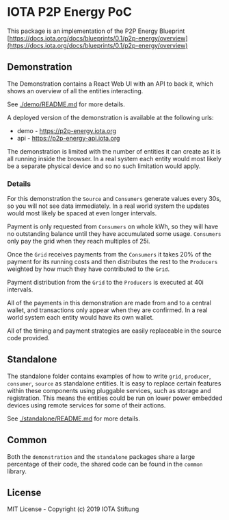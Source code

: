 # IOTA P2P Energy PoC

This package is an implementation of the P2P Energy Blueprint [https://docs.iota.org/docs/blueprints/0.1/p2p-energy/overview](https://docs.iota.org/docs/blueprints/0.1/p2p-energy/overview)

## Demonstration

The Demonstration contains a React Web UI with an API to back it, which shows an overview of all the entities interacting.

See [./demo/README.md](./demo/README.md) for more details.

A deployed version of the demonstration is available at the following urls:

* demo - <https://p2p-energy.iota.org>
* api - <https://p2p-energy-api.iota.org>

The demonstration is limited with the number of entities it can create as it is all running inside the browser. In a real system each entity would most likely be a separate physical device and so no such limitation would apply.

### Details

For this demonstration the `Source` and `Consumers` generate values every 30s, so you will not see data immediately.
In a real world system the updates would most likely be spaced at even longer intervals.

Payment is only requested from `Consumers` on whole kWh, so they will have no outstanding balance until they have accumulated some
usage. `Consumers` only pay the grid when they reach multiples of 25i.

Once the `Grid` receives payments from the `Consumers` it takes 20% of the payment for its running costs and then distributes
the rest to the `Producers` weighted by how much they have contributed to the `Grid`.

Payment distribution from the `Grid` to the `Producers` is executed at 40i intervals.

All of the payments in this demonstration are made from and to a central wallet, and transactions only appear when they are confirmed. In a real world
system each entity would have its own wallet.

All of the timing and payment strategies are easily replaceable in the source code provided.

## Standalone

The standalone folder contains examples of how to write `grid`, `producer`, `consumer`, `source` as standalone entities. It is easy to replace certain features within these components using pluggable services, such as storage and registration. This means the entities could be run on lower power embedded devices using remote services for some of their actions.

See [./standalone/README.md](./standalone/README.md) for more details.

## Common

Both the `demonstration` and the `standalone` packages share a large percentage of their code, the shared code can be found in the `common` library.

## License

MIT License - Copyright (c) 2019 IOTA Stiftung
